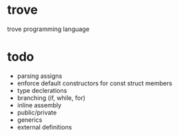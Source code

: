 # trove
trove programming language

# todo
- parsing assigns
- enforce default constructors for const struct members
- type declerations
- branching (if, while, for)
- inline assembly
- public/private
- generics
- external definitions